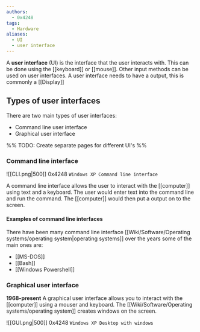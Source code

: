 ```yaml
---
authors:
  - 0x4248
tags:
  - Hardware
aliases:
  - UI
  - user interface
---
```

A **user interface** (UI) is the interface that the user interacts with. This can be done using the [[keyboard]] or [[mouse]]. Other input methods can be used on user interfaces. A user interface needs to have a output, this is commonly a [[Display]]

## Types of user interfaces
There are two main types of user interfaces:
- Command line user interface
- Graphical user interface

%% TODO: Create separate pages for different UI's %%
### Command line interface

![[CLI.png|500]]
0x4248 `Windows XP Command line interface`

A command line interface allows the user to interact with the [[computer]] using text and a keyboard. The user would enter text into the command line and run the command. The [[computer]] would then put a output on to the screen.

#### Examples of command line interfaces
There have been many command line interface [[Wiki/Software/Operating systems/operating system|operating systems]] over the years some of the main ones are:
- [[MS-DOS]]
- [[Bash]]
- [[Windows Powershell]]

### Graphical user interface
**1968-present**
A graphical user interface allows you to interact with the [[computer]] using a mouser and keyboard. The [[Wiki/Software/Operating systems/operating system]] creates windows on the screen.

![[GUI.png|500]]
0x4248 `Windows XP Desktop with windows`